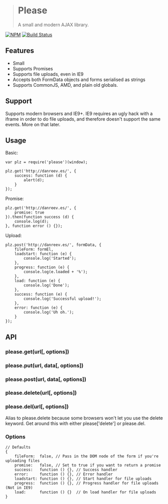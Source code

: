> # Please
> A small and modern AJAX library.

[![NPM](https://nodei.co/npm/please-ajax.png)](https://nodei.co/npm/please-ajax/)
[![Build Status](https://travis-ci.org/danreeves/please.svg?branch=master)](https://travis-ci.org/danreeves/please)

## Features

 - Small
 - Supports Promises
 - Supports file uploads, even in IE9
 - Accepts both FormData objects and forms serialised as strings
 - Supports CommonJS, AMD, and plain old globals.

## Support

Supports modern browsers and IE9+. IE9 requires an ugly hack with a iframe in order to do file uploads, and therefore doesn't support the same events. More on that later.

## Usage

Basic:

```
var plz = require('please')(window);

plz.get('http://danreev.es/', {
    success: function (d) {
        alert(d);
    }
});
```
Promise:

```
plz.get('http://danreev.es/', {
    promise: true
}).then(function success (d) {
    console.log(d);
}, function error () {});
```

Upload:

```
plz.post('http://danreev.es/', formData, {
    fileForm: formEl,
    loadstart: function (e) {
        console.log('Started');
    },
    progress: function (e) {
        console.log(e.loaded + '%');
    },
    load: function (e) {
        console.log('Done');
    },
    success: function (e) {
        console.log('Successful upload!');
    },
    error: function (e) {
        console.log('Uh oh.');
    }
});
```

## API

### please.get(url[, options])

### please.put(url, data[, options])

### please.post(url, data[, options])

### please.delete(url[, options])

### please.del(url[, options])

Alias to please.delete because some browsers won't let you use the delete keyword. Get around this with either please['delete'] or please.del.

### Options

```
// Defaults
{
    fileForm:  false, // Pass in the DOM node of the form if you're uploading files
    promise:   false, // Set to true if you want to return a promise
    success:   function () {}, // Success handler
    error:     function () {}, // Error handler
    loadstart: function () {}, // Start handler for file uploads
    progress:  function () {}, // Progress handler for file uploads (Not in IE9)
    load:      function () {}  // On load handler for file uploads
}
```

